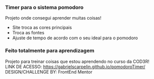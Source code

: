 ### Timer para o sistema pomodoro
Projeto onde consegui aprender muitas coisas! 
- Site troca as cores principais
- Troca as fontes
- Ajuste de tempo de acordo com o seu ideal para o pomodoro
### Feito totalmente para aprendizagem
Projeto para treinar coisas que estou aprendendo no curso da COD3R!
<br>
LINK DE ACESSO: https://gabrielscarpelin.github.io/pomodoroTimer/
DESIGN/CHALLENGE BY: FrontEnd Mentor
